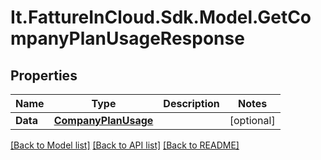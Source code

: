 # It.FattureInCloud.Sdk.Model.GetCompanyPlanUsageResponse

## Properties

Name | Type | Description | Notes
------------ | ------------- | ------------- | -------------
**Data** | [**CompanyPlanUsage**](CompanyPlanUsage.md) |  | [optional] 

[[Back to Model list]](../README.md#documentation-for-models) [[Back to API list]](../README.md#documentation-for-api-endpoints) [[Back to README]](../README.md)

